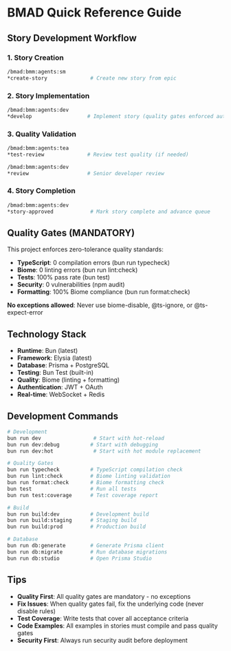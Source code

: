 # BMAD Quick Reference Guide

## Story Development Workflow

### 1. Story Creation
```bash
/bmad:bmm:agents:sm
*create-story              # Create new story from epic
```

### 2. Story Implementation
```bash
/bmad:bmm:agents:dev
*develop                  # Implement story (quality gates enforced automatically)
```

### 3. Quality Validation
```bash
/bmad:bmm:agents:tea
*test-review              # Review test quality (if needed)

/bmad:bmm:agents:dev
*review                   # Senior developer review
```

### 4. Story Completion
```bash
/bmad:bmm:agents:dev
*story-approved            # Mark story complete and advance queue
```

## Quality Gates (MANDATORY)

This project enforces zero-tolerance quality standards:

- **TypeScript**: 0 compilation errors (bun run typecheck)
- **Biome**: 0 linting errors (bun run lint:check)
- **Tests**: 100% pass rate (bun test)
- **Security**: 0 vulnerabilities (npm audit)
- **Formatting**: 100% Biome compliance (bun run format:check)

**No exceptions allowed**: Never use biome-disable, @ts-ignore, or @ts-expect-error

## Technology Stack

- **Runtime**: Bun (latest)
- **Framework**: Elysia (latest)
- **Database**: Prisma + PostgreSQL
- **Testing**: Bun Test (built-in)
- **Quality**: Biome (linting + formatting)
- **Authentication**: JWT + OAuth
- **Real-time**: WebSocket + Redis

## Development Commands

```bash
# Development
bun run dev                 # Start with hot-reload
bun run dev:debug          # Start with debugging
bun run dev:hot             # Start with hot module replacement

# Quality Gates
bun run typecheck          # TypeScript compilation check
bun run lint:check         # Biome linting validation
bun run format:check       # Biome formatting check
bun test                   # Run all tests
bun run test:coverage      # Test coverage report

# Build
bun run build:dev          # Development build
bun run build:staging      # Staging build
bun run build:prod         # Production build

# Database
bun run db:generate        # Generate Prisma client
bun run db:migrate         # Run database migrations
bun run db:studio          # Open Prisma Studio
```

## Tips

- **Quality First**: All quality gates are mandatory - no exceptions
- **Fix Issues**: When quality gates fail, fix the underlying code (never disable rules)
- **Test Coverage**: Write tests that cover all acceptance criteria
- **Code Examples**: All examples in stories must compile and pass quality gates
- **Security First**: Always run security audit before deployment